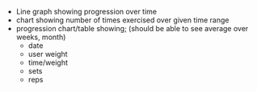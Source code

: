 - Line graph showing progression over time
- chart showing number of times exercised over given time range 
- progression chart/table showing; (should be able to see average over weeks, month)
	- date
	- user weight
	- time/weight
	- sets
	- reps
